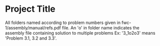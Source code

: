 # Project Title

All folders named according to problem numbers given in fwc-1/assembly/manual/refs.pdf file. An 'o' in folder name indicates the assembly file containing solution to multiple problems Ex: '3_1o2o3' means 'Problem 3.1, 3.2 and 3.3'.
